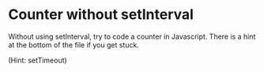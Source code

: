# Counter without setInterval

Without using setInterval, try to code a counter in Javascript. There is a hint at the bottom of the file if you get stuck.

(Hint: setTimeout)
